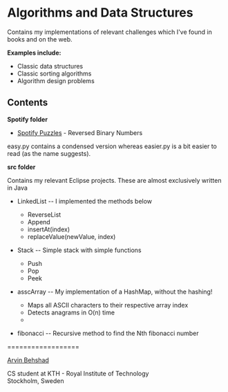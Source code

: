 Algorithms and Data Structures
=================

Contains my implementations of relevant challenges which I've found in books and on the web. 


**Examples include:**
* Classic data structures
* Classic sorting algorithms
* Algorithm design problems


Contents
---

**Spotify folder**

* [Spotify Puzzles](https://labs.spotify.com/puzzles/) - Reversed Binary Numbers

 easy.py contains a condensed version whereas easier.py is a bit easier to read (as the name suggests).

**src folder**

Contains my relevant Eclipse projects. These are almost exclusively written in Java

* LinkedList -- I implemented the methods below
	* ReverseList
	* Append
	* insertAt(index)
	* replaceValue(newValue, index)

* Stack -- Simple stack with simple functions
	* Push
	* Pop
	* Peek

* asscArray -- My implementation of a HashMap, without the hashing!
	* Maps all ASCII characters to their respective array index
	* Detects anagrams in O(n) time
	* 
	
* fibonacci -- Recursive method to find the Nth fibonacci number

	
==================

[Arvin Behshad](http://arvinb.com)

CS student at KTH - Royal Institute of Technology  
Stockholm, Sweden
